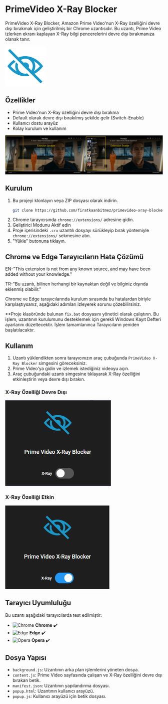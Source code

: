 # PrimeVideo X-Ray Blocker

PrimeVideo X-Ray Blocker, Amazon Prime Video'nun X-Ray özelliğini devre dışı bırakmak için geliştirilmiş bir Chrome uzantısıdır. Bu uzantı, Prime Video izlerken ekranı kaplayan X-Ray bilgi pencerelerini devre dışı bırakmanıza olanak tanır.

![Icon](https://raw.githubusercontent.com/firatkaanbitmez/primevideo-xray-blocker-extension/main/source/icon128.png)

## Özellikler

- Prime Video'nun X-Ray özelliğini devre dışı bırakma
- Default olarak devre dışı bırakılmış şekilde gelir (Switch-Enable)
- Kullanıcı dostu arayüz
- Kolay kurulum ve kullanım

![Extension Enable/Disable](https://raw.githubusercontent.com/firatkaanbitmez/primevideo-xray-blocker-extension/main/source/image.png)


## Kurulum

1. Bu projeyi klonlayın veya ZIP dosyası olarak indirin.
    ```sh
    git clone https://github.com/firatkaanbitmez/primevideo-xray-blocker-extension.git
    ```
2. Chrome tarayıcısında `chrome://extensions/` adresine gidin.
3. Geliştirici Modunu Aktif edin
4. Proje içerisindeki `.crx` uzantılı dosyayı sürükleyip bırak yöntemiyle `chrome://extensions/` sekmesine atın.
5. "Yükle" butonuna tıklayın.

## Chrome ve Edge Tarayıcıların Hata Çözümü

EN-"This extension is not from any known source, and may have been added without your knowledge."

TR-"Bu uzantı, bilinen herhangi bir kaynaktan değil ve bilginiz dışında eklenmiş olabilir."     

Chrome ve Edge tarayıcılarında kurulum sırasında bu hatalardan biriyle karşılaştıysanız, aşağıdaki adımları izleyerek sorunu çözebilirsiniz.

**Proje klasöründe bulunan `fix.bat` dosyasını yönetici olarak çalıştırın. Bu işlem, uzantının kurulumunu desteklemek için gerekli Windows Kayıt Defteri ayarlarını düzeltecektir.
İşlem tamamlanınca Tarayıcıların yeniden başlatılacaktır.

## Kullanım

1. Uzantı yüklendikten sonra tarayıcınızın araç çubuğunda `PrimeVideo X-Ray Blocker` simgesini göreceksiniz.
2. Prime Video'ya gidin ve izlemek istediğiniz videoyu açın.
3. Araç çubuğundaki uzantı simgesine tıklayarak X-Ray özelliğini etkinleştirin veya devre dışı bırakın.

### X-Ray Özelliği Devre Dışı
![X-Ray Disable](https://raw.githubusercontent.com/firatkaanbitmez/primevideo-xray-blocker-extension/main/source/img_disable.png)

### X-Ray Özelliği Etkin
![X-Ray Enable](https://raw.githubusercontent.com/firatkaanbitmez/primevideo-xray-blocker-extension/main/source/img_enable.png)

## Tarayıcı Uyumluluğu

Bu uzantı aşağıdaki tarayıcılarda test edilmiştir:

- ![Chrome](https://img.icons8.com/color/48/000000/chrome--v1.png) **Chrome** ✔️
- ![Edge](https://img.icons8.com/color/48/000000/ms-edge-new.png) **Edge** ✔️
- ![Opera](https://img.icons8.com/color/48/000000/opera--v1.png) **Opera** ✔️

## Dosya Yapısı

- `background.js`: Uzantının arka plan işlemlerini yöneten dosya.
- `content.js`: Prime Video sayfasında çalışan ve X-Ray özelliğini devre dışı bırakan betik.
- `manifest.json`: Uzantının yapılandırma dosyası.
- `popup.html`: Uzantının kullanıcı arayüzü.
- `popup.js`: Kullanıcı arayüzü için betik dosyası.
